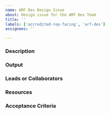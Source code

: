 ```yaml
---
name: ARF Des Design Issue
about: Design issue for the ARF Des Team
title: ''
labels: ['accredited-rep-facing', 'arf-des']
assignees: ''

---
```


<!-- Title ^^ : Provide a concise summary of the task. For tasks related to specific studies, prepend the study's abbreviation to the title: [user][phase of work/method] -->

### Description
<!-- What's the problem statement. Include user stories -->

### Output
<!-- Detailed Plan: Outline the proposed solution in detail, ensuring the description is clear enough for anyone to be able to pick up the task. -->
<!-- Expected Output: Specify what the final artifact should look like. -->
<!-- Fidelity -->
<!-- What screens or what the artifact type is, research output links for research being used for this ticket, and/or design library/CAIA’s content outlines -->

### Leads or Collaborators
<!-- Tag who will be leading and supporting or reviewing this issue -->

### Resources
<!-- Links to relevant documentation or resources to complete the issue -->

### Acceptance Criteria
<!-- Define fidelity of output, user story satisfied by the output, and/or meets style guide requirements -->
